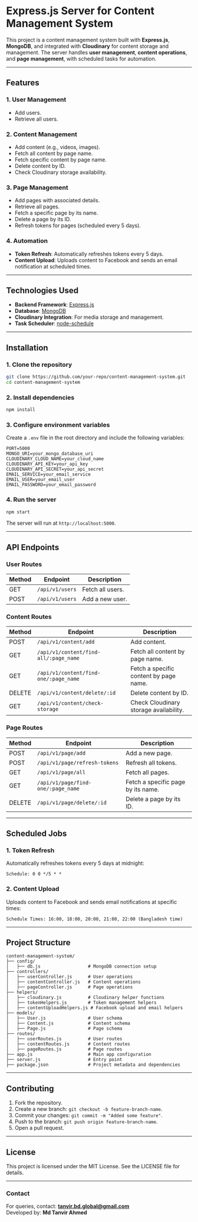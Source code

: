 
# **Express.js Server for Content Management System**

This project is a content management system built with **Express.js**, **MongoDB**, and integrated with **Cloudinary** for content storage and management. The server handles **user management**, **content operations**, and **page management**, with scheduled tasks for automation.

---

## **Features**

### **1. User Management**
- Add users.
- Retrieve all users.

### **2. Content Management**
- Add content (e.g., videos, images).
- Fetch all content by page name.
- Fetch specific content by page name.
- Delete content by ID.
- Check Cloudinary storage availability.

### **3. Page Management**
- Add pages with associated details.
- Retrieve all pages.
- Fetch a specific page by its name.
- Delete a page by its ID.
- Refresh tokens for pages (scheduled every 5 days).

### **4. Automation**
- **Token Refresh**: Automatically refreshes tokens every 5 days.
- **Content Upload**: Uploads content to Facebook and sends an email notification at scheduled times.

---

## **Technologies Used**

- **Backend Framework**: [Express.js](https://expressjs.com/)
- **Database**: [MongoDB](https://www.mongodb.com/)
- **Cloudinary Integration**: For media storage and management.
- **Task Scheduler**: [node-schedule](https://www.npmjs.com/package/node-schedule)

---

## **Installation**

### **1. Clone the repository**
```bash
git clone https://github.com/your-repo/content-management-system.git
cd content-management-system
```

### **2. Install dependencies**
```bash
npm install
```

### **3. Configure environment variables**
Create a `.env` file in the root directory and include the following variables:
```plaintext
PORT=5000
MONGO_URI=your_mongo_database_uri
CLOUDINARY_CLOUD_NAME=your_cloud_name
CLOUDINARY_API_KEY=your_api_key
CLOUDINARY_API_SECRET=your_api_secret
EMAIL_SERVICE=your_email_service
EMAIL_USER=your_email_user
EMAIL_PASSWORD=your_email_password
```

### **4. Run the server**
```bash
npm start
```

The server will run at `http://localhost:5000`.

---

## **API Endpoints**

### **User Routes**
| Method | Endpoint          | Description            |
|--------|-------------------|------------------------|
| GET    | `/api/v1/users`   | Fetch all users.       |
| POST   | `/api/v1/users`   | Add a new user.        |

### **Content Routes**
| Method   | Endpoint                       | Description                            |
|----------|--------------------------------|----------------------------------------|
| POST     | `/api/v1/content/add`          | Add content.                           |
| GET      | `/api/v1/content/find-all/:page_name` | Fetch all content by page name.        |
| GET      | `/api/v1/content/find-one/:page_name` | Fetch a specific content by page name. |
| DELETE   | `/api/v1/content/delete/:id`   | Delete content by ID.                  |
| GET      | `/api/v1/content/check-storage` | Check Cloudinary storage availability. |

### **Page Routes**
| Method   | Endpoint                   | Description                            |
|----------|----------------------------|----------------------------------------|
| POST     | `/api/v1/page/add`         | Add a new page.                        |
| POST     | `/api/v1/page/refresh-tokens` | Refresh all tokens.                    |
| GET      | `/api/v1/page/all`         | Fetch all pages.                       |
| GET      | `/api/v1/page/find-one/:page_name` | Fetch a specific page by its name.     |
| DELETE   | `/api/v1/page/delete/:id`  | Delete a page by its ID.               |

---

## **Scheduled Jobs**

### **1. Token Refresh**
Automatically refreshes tokens every 5 days at midnight:
```plaintext
Schedule: 0 0 */5 * *
```

### **2. Content Upload**
Uploads content to Facebook and sends email notifications at specific times:
```plaintext
Schedule Times: 16:00, 18:00, 20:00, 21:00, 22:00 (Bangladesh time)
```

---

## **Project Structure**

```
content-management-system/
├── config/
│   ├── db.js                  # MongoDB connection setup
├── controllers/
│   ├── userController.js      # User operations
│   ├── contentController.js   # Content operations
│   ├── pageController.js      # Page operations
├── helpers/
│   ├── cloudinary.js          # Cloudinary helper functions
│   ├── tokenHelpers.js        # Token management helpers
│   ├── contentUploadHelpers.js # Facebook upload and email helpers
├── models/
│   ├── User.js                # User schema
│   ├── Content.js             # Content schema
│   ├── Page.js                # Page schema
├── routes/
│   ├── userRoutes.js          # User routes
│   ├── contentRoutes.js       # Content routes
│   ├── pageRoutes.js          # Page routes
├── app.js                     # Main app configuration
├── server.js                  # Entry point
├── package.json               # Project metadata and dependencies
```

---

## **Contributing**

1. Fork the repository.
2. Create a new branch: `git checkout -b feature-branch-name`.
3. Commit your changes: `git commit -m "Added some feature"`.
4. Push to the branch: `git push origin feature-branch-name`.
5. Open a pull request.

---

## **License**

This project is licensed under the MIT License. See the LICENSE file for details.

---

### **Contact**
For queries, contact: **tanvir.bd.global@gmail.com**  
Developed by: **Md Tanvir Ahmed**  
